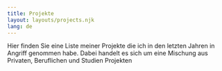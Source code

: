 ```yaml
---
title: Projekte
layout: layouts/projects.njk
lang: de
---
```


Hier finden Sie eine Liste meiner Projekte die ich in den letzten Jahren in Angriff genommen habe. Dabei handelt es sich um eine Mischung aus Privaten, Beruflichen und Studien Projekten
